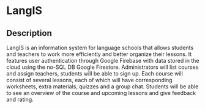 # LangIS

## Description

LangIS is an information system for language schools that allows students and teachers to work more efficiently and better organize their lessons. It features user authentication through Google Firebase with data stored in the cloud using the no-SQL DB Google Firestore. Administrators will list courses and assign teachers, students will be able to sign up. Each course will consist of several lessons, each of which will have corresponding worksheets, extra materials, quizzes and a group chat. Students will be able to see an overview of the course and upcoming lessons and give feedback and rating.
